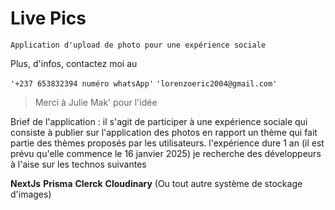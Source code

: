 # Live Pics

``` Application d'upload de photo pour une expérience sociale ```

Plus, d'infos, contactez moi au 

```'+237 653832394 numéro whatsApp'```
```'lorenzoeric2004@gmail.com'```

> Merci à Julie Mak' pour l'idée

Brief de l'application :
il s'agit de participer à une expérience sociale qui consiste à publier sur l'application des photos en rapport un thème qui fait partie des thèmes proposés par les utilisateurs. l'expérience dure 1 an (il est prévu qu'elle commence le 16 janvier 2025) je recherche des développeurs à l'aise sur les technos suivantes 

**NextJs**
**Prisma**
**Clerck**
**Cloudinary** (Ou tout autre système de stockage d'images)


